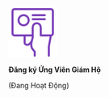 ![Register Custodian](/assets/home/register-48x48.svg)

**Đăng ký Ứng Viên Giám Hộ**

(Đang Hoạt Động)